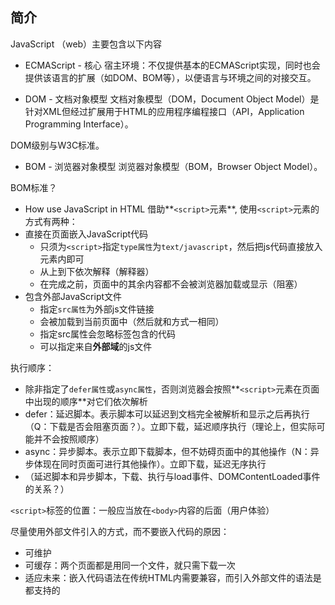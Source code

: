 ## 简介
JavaScript （web）主要包含以下内容
- ECMAScript - 核心
宿主环境：不仅提供基本的ECMAScript实现，同时也会提供该语言的扩展（如DOM、BOM等），以便语言与环境之间的对接交互。

- DOM - 文档对象模型
文档对象模型（DOM，Document Object Model）是针对XML但经过扩展用于HTML的应用程序编程接口（API，Application Programming Interface）。

DOM级别与W3C标准。

- BOM - 浏览器对象模型
浏览器对象模型（BOM，Browser Object Model）。

BOM标准？

- How use JavaScript in HTML
借助**`<script>`元素**, 使用`<script>`元素的方式有两种：
- 直接在页面嵌入JavaScript代码
    - 只须为`<script>`指定`type属性`为`text/javascript`，然后把js代码直接放入元素内即可
    - 从上到下依次解释（解释器）
    - 在完成之前，页面中的其余内容都不会被浏览器加载或显示（阻塞）
- 包含外部JavaScript文件
    - 指定`src属性`为外部js文件链接
    - 会被加载到当前页面中（然后就和方式一相同）
    - 指定src属性会忽略标签包含的代码
    - 可以指定来自**外部域**的js文件

执行顺序：
- 除非指定了`defer属性`或`async属性`，否则浏览器会按照**`<script>`元素在页面中出现的顺序**对它们依次解析
- defer：延迟脚本。表示脚本可以延迟到文档完全被解析和显示之后再执行（Q：下载是否会阻塞页面？）。立即下载，延迟顺序执行（理论上，但实际可能并不会按照顺序）
- async：异步脚本。表示立即下载脚本，但不妨碍页面中的其他操作（N：异步体现在同时页面可进行其他操作）。立即下载，延迟无序执行
- （延迟脚本和异步脚本，下载、执行与load事件、DOMContentLoaded事件的关系？）

`<script>`标签的位置：一般应当放在`<body>`内容的后面（用户体验）

尽量使用外部文件引入的方式，而不要嵌入代码的原因：
- 可维护
- 可缓存：两个页面都是用同一个文件，就只需下载一次
- 适应未来：嵌入代码语法在传统HTML内需要兼容，而引入外部文件的语法是都支持的